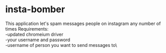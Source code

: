 # insta-bomber
This application let's spam messages people on instagram any number of times
Requirements:\
-updated chromeium driver\
-your username and password\
-username of person you want to send messages to\
